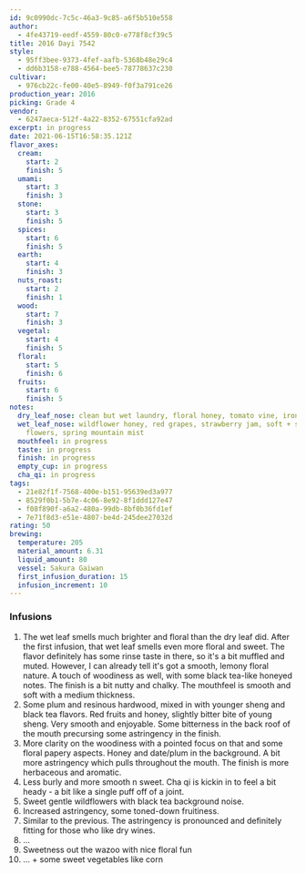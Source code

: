 ```yaml
---
id: 9c0990dc-7c5c-46a3-9c85-a6f5b510e558
author:
  - 4fe43719-eedf-4559-80c0-e778f8cf39c5
title: 2016 Dayi 7542
style:
  - 95ff3bee-9373-4fef-aafb-5368b48e29c4
  - dd6b3158-e788-4564-bee5-78778637c230
cultivar:
  - 976cb22c-fe00-40e5-8949-f0f3a791ce26
production_year: 2016
picking: Grade 4
vendor:
  - 6247aeca-512f-4a22-8352-67551cfa92ad
excerpt: in progress
date: 2021-06-15T16:58:35.121Z
flavor_axes:
  cream:
    start: 2
    finish: 5
  umami:
    start: 3
    finish: 3
  stone:
    start: 3
    finish: 5
  spices:
    start: 6
    finish: 5
  earth:
    start: 4
    finish: 3
  nuts_roast:
    start: 2
    finish: 1
  wood:
    start: 7
    finish: 3
  vegetal:
    start: 4
    finish: 5
  floral:
    start: 5
    finish: 6
  fruits:
    start: 6
    finish: 5
notes:
  dry_leaf_nose: clean but wet laundry, floral honey, tomato vine, iron, copper
  wet_leaf_nose: wildflower honey, red grapes, strawberry jam, soft + sweet
    flowers, spring mountain mist
  mouthfeel: in progress
  taste: in progress
  finish: in progress
  empty_cup: in progress
  cha_qi: in progress
tags:
  - 21e82f1f-7568-400e-b151-95639ed3a977
  - 8529f0b1-5b7e-4c06-8e92-8f1ddd127e47
  - f08f890f-a6a2-480a-99db-8bf0b36fd1ef
  - 7e71f8d3-e51e-4807-be4d-245dee27032d
rating: 50
brewing:
  temperature: 205
  material_amount: 6.31
  liquid_amount: 80
  vessel: Sakura Gaiwan
  first_infusion_duration: 15
  infusion_increment: 10
---
```

### Infusions

1. The wet leaf smells much brighter and floral than the dry leaf did. After the first infusion, that wet leaf smells even more floral and sweet. The flavor definitely has some rinse taste in there, so it's a bit muffled and muted. However, I can already tell it's got a smooth, lemony floral nature. A touch of woodiness as well, with some black tea-like honeyed notes. The finish is a bit nutty and chalky. The mouthfeel is smooth and soft with a medium thickness.
2. Some plum and resinous hardwood, mixed in with younger sheng and black tea flavors. Red fruits and honey, slightly bitter bite of young sheng. Very smooth and enjoyable. Some bitterness in the back roof of the mouth precursing some astringency in the finish.
3. More clarity on the woodiness with a pointed focus on that and some floral papery aspects. Honey and date/plum in the background. A bit more astringency which pulls throughout the mouth. The finish is more herbaceous and aromatic. 
4. Less burly and more smooth n sweet. Cha qi is kickin in to feel a bit heady - a bit like a single puff off of a joint.
5. Sweet gentle wildflowers with black tea background noise.
6. Increased astringency, some toned-down fruitiness.
7. Similar to the previous. The astringency is pronounced and definitely fitting for those who like dry wines.
8. ...
9. Sweetness out the wazoo with nice floral fun
10. ... + some sweet vegetables like corn